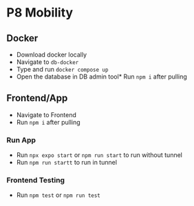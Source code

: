 # P8 Mobility

## Docker
* Download docker locally
* Navigate to `db-docker`
* Type and run `docker compose up` 
* Open the database in DB admin tool* Run `npm i` after pulling

## Frontend/App
* Navigate to Frontend
* Run `npm i` after pulling

### Run App
* Run `npx expo start` or `npm run start` to run without tunnel
* Run `npm run startt` to run in tunnel

### Frontend Testing
* Run `npm test` or `npm run test` 